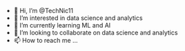 - 👋 Hi, I’m @TechNic11
- 👀 I’m interested in data science and analytics
- 🌱 I’m currently learning ML and AI
- 💞️ I’m looking to collaborate on data science and analytics
- 📫 How to reach me ...

<!---
TechNic11/TechNic11 is a ✨ special ✨ repository because its `README.md` (this file) appears on your GitHub profile.
You can click the Preview link to take a look at your changes.
--->
